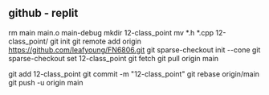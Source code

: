 ## github - replit

rm main main.o main-debug
mkdir 12-class_point
mv *.h *.cpp 12-class_point/
git init
git remote add origin https://github.com/leafyoung/FN6806.git
git sparse-checkout init --cone
git sparse-checkout set 12-class_point
git fetch
git pull origin main

git add 12-class_point
git commit -m "12-class_point"
git rebase origin/main
git push -u origin main
